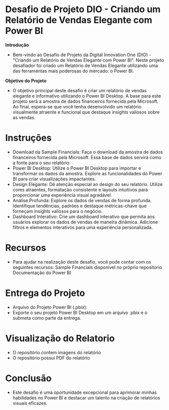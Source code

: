 # Desafio de Projeto DIO - Criando um Relatório de Vendas Elegante com Power BI

**Introdução**
- Bem-vindo ao Desafio de Projeto da Digital Innovation One (DIO) - "Criando um Relatório de Vendas Elegante com Power BI". Neste projeto desafiador foi criado um Relatório de Vendas Elegante utilizando uma das ferramentas mais poderosas do mercado: o Power BI.

**Objetivo do Projeto**
- O objetivo principal deste desafio é criar um relatório de vendas elegante e informativo utilizando o Power BI Desktop. A base para este projeto será a amostra de dados financeiros fornecida pela Microsoft. Ao final, espera-se que você tenha desenvolvido um relatório visualmente atraente e funcional que destaque insights valiosos sobre as vendas.

# Instruções

- Download da Sample Financials:
    Faça o download da amostra de dados financeiros fornecida pela Microsoft. Essa base de dados servirá como a fonte para o seu relatório.
- Power BI Desktop:
    Utilize o Power BI Desktop para importar e transformar os dados da amostra.
    Explore as funcionalidades do Power BI para criar visualizações impactantes.
- Design Elegante:
    Dê atenção especial ao design do seu relatório. Utilize cores atraentes, formatação consistente e layouts intuitivos para proporcionar uma experiência visual agradável.
- Análise Profunda:
    Explore os dados de vendas de forma profunda. Identifique tendências, padrões e destaque métricas-chave que forneçam insights valiosos para o negócio.
- Dashboard Interativo:
    Crie um dashboard interativo que permita aos usuários explorar os dados de vendas de maneira dinâmica. Adicione filtros e elementos interativos para uma experiência personalizada.

# Recursos

- Para ajudar na realização deste desafio, você pode contar com os seguintes recursos:
    Sample Financials disponivel no próprio repositorio
    Documentação do Power BI

# Entrega do Projeto

- Arquivo do Projeto Power BI (.pbix):
- Exporte o seu projeto Power BI Desktop em um arquivo .pbix e o submeta como parte da entrega.

# Visualização do Relatorio
- O repositório contem imagens do relatório
- O repositório possui PDF do relatório

# Conclusão
- Este desafio é uma oportunidade excepcional para aprimorar minhas habilidades no Power BI e destacar um talento na criação de relatórios visuais eficazes. 